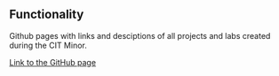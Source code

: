 ## Functionality

Github pages with links and desciptions of all projects and labs created during the CIT Minor.

[Link to the GitHub page](https://jiah-design.github.io/)


